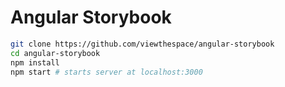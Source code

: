 # Angular Storybook

```bash
git clone https://github.com/viewthespace/angular-storybook
cd angular-storybook
npm install
npm start # starts server at localhost:3000
```
